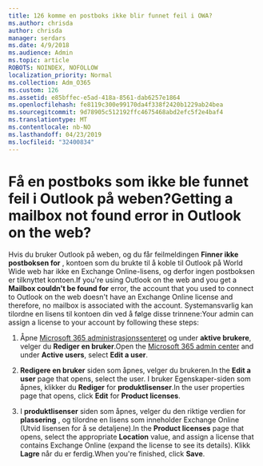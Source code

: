 ```yaml
---
title: 126 komme en postboks ikke blir funnet feil i OWA?
ms.author: chrisda
author: chrisda
manager: serdars
ms.date: 4/9/2018
ms.audience: Admin
ms.topic: article
ROBOTS: NOINDEX, NOFOLLOW
localization_priority: Normal
ms.collection: Adm_O365
ms.custom: 126
ms.assetid: e85bffec-e5ad-418a-8561-dab6257e1864
ms.openlocfilehash: fe8119c300e99170da4f338f2420b1229ab24bea
ms.sourcegitcommit: 9d78905c512192ffc4675468abd2efc5f2e4baf4
ms.translationtype: MT
ms.contentlocale: nb-NO
ms.lasthandoff: 04/23/2019
ms.locfileid: "32400834"
---
```

# <a name="getting-a-mailbox-not-found-error-in-outlook-on-the-web"></a><span data-ttu-id="bfa15-102">Få en postboks som ikke ble funnet feil i Outlook på weben?</span><span class="sxs-lookup"><span data-stu-id="bfa15-102">Getting a mailbox not found error in Outlook on the web?</span></span>

<span data-ttu-id="bfa15-103">Hvis du bruker Outlook på weben, og du får feilmeldingen **Finner ikke postboksen for** , kontoen som du brukte til å koble til Outlook på World Wide web har ikke en Exchange Online-lisens, og derfor ingen postboksen er tilknyttet kontoen.</span><span class="sxs-lookup"><span data-stu-id="bfa15-103">If you're using Outlook on the web and you get a **Mailbox couldn't be found for** error, the account that you used to connect to Outlook on the web doesn't have an Exchange Online license and therefore, no mailbox is associated with the account.</span></span> <span data-ttu-id="bfa15-104">Systemansvarlig kan tilordne en lisens til kontoen din ved å følge disse trinnene:</span><span class="sxs-lookup"><span data-stu-id="bfa15-104">Your admin can assign a license to your account by following these steps:</span></span>

1. <span data-ttu-id="bfa15-105">Åpne [Microsoft 365 administrasjonssenteret](https://portal.office.com/adminportal/home#/homepage) og under **aktive brukere**, velger du **Rediger en bruker**.</span><span class="sxs-lookup"><span data-stu-id="bfa15-105">Open the [Microsoft 365 admin center](https://portal.office.com/adminportal/home#/homepage) and under **Active users**, select **Edit a user**.</span></span>

2. <span data-ttu-id="bfa15-106">**Redigere en bruker** siden som åpnes, velger du brukeren.</span><span class="sxs-lookup"><span data-stu-id="bfa15-106">In the **Edit a user** page that opens, select the user.</span></span> <span data-ttu-id="bfa15-107">I bruker Egenskaper-siden som åpnes, klikker du **Rediger** for **produktlisenser**.</span><span class="sxs-lookup"><span data-stu-id="bfa15-107">In the user properties page that opens, click **Edit** for **Product licenses**.</span></span>

3. <span data-ttu-id="bfa15-108">I **produktlisenser** siden som åpnes, velger du den riktige verdien for **plassering** , og tilordne en lisens som inneholder Exchange Online (Utvid lisensen for å se detaljene).</span><span class="sxs-lookup"><span data-stu-id="bfa15-108">In the **Product licenses** page that opens, select the appropriate **Location** value, and assign a license that contains Exchange Online (expand the license to see its details).</span></span> <span data-ttu-id="bfa15-109">Klikk **Lagre** når du er ferdig.</span><span class="sxs-lookup"><span data-stu-id="bfa15-109">When you're finished, click **Save**.</span></span>
